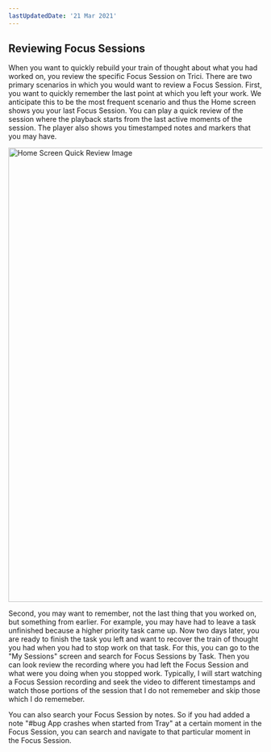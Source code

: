 ```yaml
---
lastUpdatedDate: '21 Mar 2021'
---
```


## Reviewing Focus Sessions

When you want to quickly rebuild your train of thought about what you had worked on, you review the specific Focus Session on Trici. There are two primary scenarios in which you would want to review a Focus Session. First, you want to quickly remember the last point at which you left your work. We anticipate this to be the most frequent scenario and thus the Home screen shows you your last Focus Session. You can play a quick review of the session where the playback starts from the last active moments of the session. The player also shows you timestamped notes and markers that you may have.

<img alt="Home Screen Quick Review Image" src="https://cdn.gettrici.com/HomeScreenQuickReview.png" width="901px">


Second, you may want to remember, not the last thing that you worked on, but something from earlier. For example, you may have had to leave a task unfinished because a higher priority task came up. Now two days later, you are ready to finish the task you left and want to recover the train of thought you had when you had to stop work on that task. For this, you can go to the "My Sessions" screen and search for Focus Sessions by Task. Then you can look review the recording where you had left the Focus Session and what were you doing when you stopped work. Typically, I will start watching a Focus Session recording and seek the video to different timestamps and watch those portions of the session that I do not rememeber and skip those which I do rememeber.

You can also search your Focus Session by notes. So if you had added a note "#bug App crashes when started from Tray" at a certain moment in the Focus Session, you can search and navigate to that particular moment in the Focus Session.